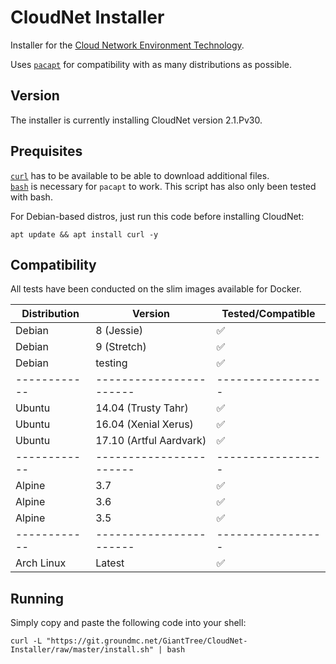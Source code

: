 # CloudNet Installer

Installer for the [Cloud Network Environment Technology](https://www.spigotmc.org/resources/cloudnet-the-cloud-network-environment-technology.42059/).

Uses [`pacapt`](https://github.com/icy/pacapt) for compatibility with as many distributions as possible.

## Version

The installer is currently installing CloudNet version 2.1.Pv30.

## Prequisites

[`curl`](https://curl.haxx.se/) has to be available to be able to download additional files.  
[`bash`](https://www.gnu.org/software/bash/) is necessary for `pacapt` to work. This script has also only been tested with bash.

For Debian-based distros, just run this code before installing CloudNet:

    apt update && apt install curl -y

## Compatibility

All tests have been conducted on the slim images available for Docker.

| Distribution |         Version         | Tested/Compatible |
| ------------ | ----------------------- | ----------------- |
| Debian       | 8 (Jessie)              | ✅                 |
| Debian       | 9 (Stretch)             | ✅                 |
| Debian       | testing                 | ✅                 |
| ------------ | ----------------------- | ----------------- |
| Ubuntu       | 14.04 (Trusty Tahr)     | ✅                 |
| Ubuntu       | 16.04 (Xenial Xerus)    | ✅                 |
| Ubuntu       | 17.10 (Artful Aardvark) | ✅                 |
| ------------ | ----------------------- | ----------------- |
| Alpine       | 3.7                     | ✅                 |
| Alpine       | 3.6                     | ✅                 |
| Alpine       | 3.5                     | ✅                 |
| ------------ | ----------------------- | ----------------- |
| Arch Linux   | Latest                  | ✅                 |



## Running

Simply copy and paste the following code into your shell:

    curl -L "https://git.groundmc.net/GiantTree/CloudNet-Installer/raw/master/install.sh" | bash
